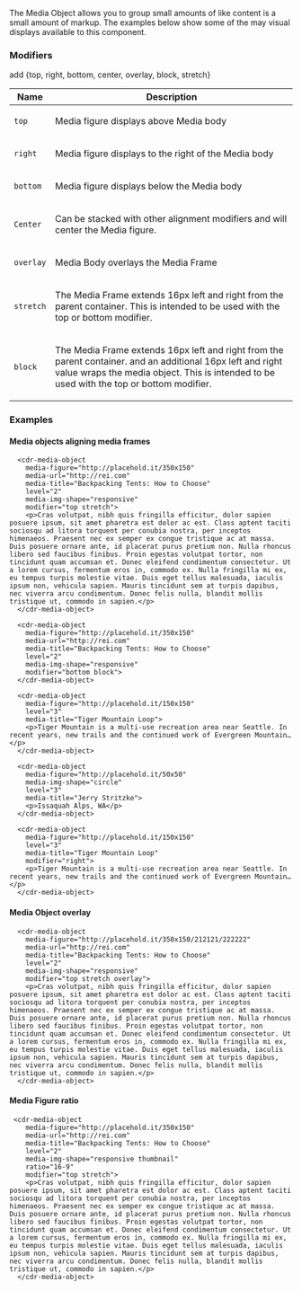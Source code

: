 The Media Object allows you to group small amounts of like content is a small amount of markup. The examples below show some of the may visual displays available to this component.

### Modifiers
add 
{top, right, bottom, center, overlay, block, stretch}
<table class="table-0-31">
<thead class="tableHead-0-32">
<tr>
<th class="cellHeading-0-34">Name</th>
<th class="cellHeading-0-34 cellDesc-0-35">Description</th>
</tr>
</thead>
<tbody>
<tr>
<td class="cell-0-33"><span class="name-0-42"><code class="code-0-44">top</code></span></td>
<td class="cell-0-33 cellDesc-0-35">
<div><p class="p-0-55 para-0-47">Media figure displays above Media body</p></div>
</td>
</tr>
<tr>
<td class="cell-0-33"><span class="name-0-42"><code class="code-0-44">right</code></span></td>
<td class="cell-0-33 cellDesc-0-35">
<div><p class="p-0-55 para-0-47">Media figure displays to the right of the Media body</p></div>
</td>
</tr>
<tr>
<td class="cell-0-33"><span class="name-0-42"><code class="code-0-44">bottom</code></span></td>
<td class="cell-0-33 cellDesc-0-35">
<div><p class="p-0-55 para-0-47">Media figure displays below the Media body</p></div>
</td>
</tr>
<tr>
<td class="cell-0-33"><span class="name-0-42"><code class="code-0-44">Center</code></span></td>
<td class="cell-0-33 cellDesc-0-35">
<div><p class="p-0-55 para-0-47">Can be stacked with other alignment modifiers and will center the Media figure.</p></div>
</td>
</tr>
<tr>
<td class="cell-0-33"><span class="name-0-42"><code class="code-0-44">overlay</code></span></td>
<td class="cell-0-33 cellDesc-0-35">
<div><p class="p-0-55 para-0-47">Media Body overlays the Media Frame</p></div>
</td>
</tr>
<tr>
<td class="cell-0-33"><span class="name-0-42"><code class="code-0-44">stretch</code></span></td>
<td class="cell-0-33 cellDesc-0-35">
<div><p class="p-0-55 para-0-47">The Media Frame extends 16px left and right from the parent container. This is intended to be used with the top or bottom modifier.</p></div>
</td>
</tr>
<tr>
<td class="cell-0-33"><span class="name-0-42"><code class="code-0-44">block</code></span></td>
<td class="cell-0-33 cellDesc-0-35">
<div><p class="p-0-55 para-0-47">The Media Frame extends 16px left and right from the parent container. and an additional 16px left and right value wraps the media object. This is intended to be used with the top or bottom modifier.</p></div>
</td>
</tr>
</tbody>
</table>

### Examples

#### Media objects aligning media frames
```
  <cdr-media-object
    media-figure="http://placehold.it/350x150"
    media-url="http://rei.com"
    media-title="Backpacking Tents: How to Choose"
    level="2"
    media-img-shape="responsive"
    modifier="top stretch">
    <p>Cras volutpat, nibh quis fringilla efficitur, dolor sapien posuere ipsum, sit amet pharetra est dolor ac est. Class aptent taciti sociosqu ad litora torquent per conubia nostra, per inceptos himenaeos. Praesent nec ex semper ex congue tristique ac at massa. Duis posuere ornare ante, id placerat purus pretium non. Nulla rhoncus libero sed faucibus finibus. Proin egestas volutpat tortor, non tincidunt quam accumsan et. Donec eleifend condimentum consectetur. Ut a lorem cursus, fermentum eros in, commodo ex. Nulla fringilla mi ex, eu tempus turpis molestie vitae. Duis eget tellus malesuada, iaculis ipsum non, vehicula sapien. Mauris tincidunt sem at turpis dapibus, nec viverra arcu condimentum. Donec felis nulla, blandit mollis tristique ut, commodo in sapien.</p>
  </cdr-media-object>
```
```
  <cdr-media-object
    media-figure="http://placehold.it/350x150"
    media-url="http://rei.com"
    media-title="Backpacking Tents: How to Choose"
    level="2"
    media-img-shape="responsive"
    modifier="bottom block">
  </cdr-media-object>
```
```
  <cdr-media-object
    media-figure="http://placehold.it/150x150"
    level="3"
    media-title="Tiger Mountain Loop">
    <p>Tiger Mountain is a multi-use recreation area near Seattle. In recent years, new trails and the continued work of Evergreen Mountain…</p>
  </cdr-media-object>
```
```
  <cdr-media-object
    media-figure="http://placehold.it/50x50"
    media-img-shape="circle"
    level="3"
    media-title="Jerry Stritzke">
    <p>Issaquah Alps, WA</p>
  </cdr-media-object>
```
```
  <cdr-media-object
    media-figure="http://placehold.it/150x150"
    level="3"
    media-title="Tiger Mountain Loop"
    modifier="right">
    <p>Tiger Mountain is a multi-use recreation area near Seattle. In recent years, new trails and the continued work of Evergreen Mountain…</p>
  </cdr-media-object>
```
#### Media Object overlay
```
  <cdr-media-object
    media-figure="http://placehold.it/350x150/212121/222222"
    media-url="http://rei.com"
    media-title="Backpacking Tents: How to Choose"
    level="2"
    media-img-shape="responsive"
    modifier="top stretch overlay">
    <p>Cras volutpat, nibh quis fringilla efficitur, dolor sapien posuere ipsum, sit amet pharetra est dolor ac est. Class aptent taciti sociosqu ad litora torquent per conubia nostra, per inceptos himenaeos. Praesent nec ex semper ex congue tristique ac at massa. Duis posuere ornare ante, id placerat purus pretium non. Nulla rhoncus libero sed faucibus finibus. Proin egestas volutpat tortor, non tincidunt quam accumsan et. Donec eleifend condimentum consectetur. Ut a lorem cursus, fermentum eros in, commodo ex. Nulla fringilla mi ex, eu tempus turpis molestie vitae. Duis eget tellus malesuada, iaculis ipsum non, vehicula sapien. Mauris tincidunt sem at turpis dapibus, nec viverra arcu condimentum. Donec felis nulla, blandit mollis tristique ut, commodo in sapien.</p>
  </cdr-media-object>
```
#### Media Figure ratio
```
 <cdr-media-object
    media-figure="http://placehold.it/350x150"
    media-url="http://rei.com"
    media-title="Backpacking Tents: How to Choose"
    level="2"
    media-img-shape="responsive thumbnail"
    ratio="16-9"
    modifier="top stretch">
    <p>Cras volutpat, nibh quis fringilla efficitur, dolor sapien posuere ipsum, sit amet pharetra est dolor ac est. Class aptent taciti sociosqu ad litora torquent per conubia nostra, per inceptos himenaeos. Praesent nec ex semper ex congue tristique ac at massa. Duis posuere ornare ante, id placerat purus pretium non. Nulla rhoncus libero sed faucibus finibus. Proin egestas volutpat tortor, non tincidunt quam accumsan et. Donec eleifend condimentum consectetur. Ut a lorem cursus, fermentum eros in, commodo ex. Nulla fringilla mi ex, eu tempus turpis molestie vitae. Duis eget tellus malesuada, iaculis ipsum non, vehicula sapien. Mauris tincidunt sem at turpis dapibus, nec viverra arcu condimentum. Donec felis nulla, blandit mollis tristique ut, commodo in sapien.</p>
  </cdr-media-object>
```

